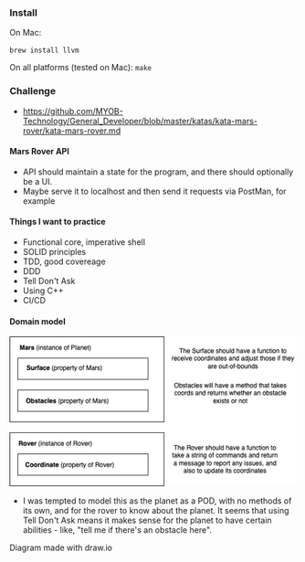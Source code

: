 ### Install
On Mac:

    brew install llvm

On all platforms (tested on Mac): `make`

### Challenge
- https://github.com/MYOB-Technology/General_Developer/blob/master/katas/kata-mars-rover/kata-mars-rover.md

#### Mars Rover API
- API should maintain a state for the program, and there should optionally be a UI.
- Maybe serve it to localhost and then send it requests via PostMan, for example

#### Things I want to practice
- Functional core, imperative shell
- SOLID principles
- TDD, good covereage
- DDD
- Tell Don't Ask
- Using C++
- CI/CD

#### Domain model
![domain model](MarsRover_DomainModel.png)

- I was tempted to model this as the planet as a POD, with no methods of its own, and for the rover
  to know about the planet. It seems that using Tell Don't Ask means it makes sense for the planet
  to have certain abilities - like, "tell me if there's an obstacle here".

Diagram made with draw.io


